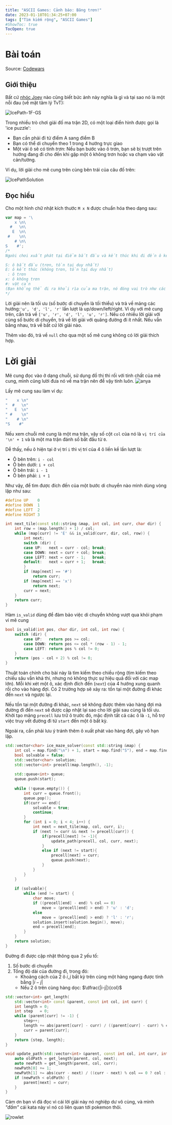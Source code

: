 ```yaml
---
title: "ASCII Games: Cảnh báo: Băng trơn!"
date: 2023-01-18T01:34:25+07:00
tags: ["Tìm kiếm rộng", "ASCII Games"]
#ShowToc: true
TocOpen: true
---
```


# Bài toán
Source: [Codewars](https://www.codewars.com/kata/58f4cc4e43251b1be6000082)

## Giới thiệu
Bất cứ [nhóc Joey](https://bulbapedia.bulbagarden.net/wiki/Joey) nào cũng biết bức ảnh này nghĩa là gì và tại sao nó là một nỗi đau (về mặt tâm lý TvT):

![IcePath-1F-GS](http://3.bp.blogspot.com/-TFD6rulw4js/VHPrlEvgiRI/AAAAAAAADh4/DVe4YHZUJBo/s1600/Ice_Path_1F_GS.png)

Trong nhiều trò chơi giải đố ma trận 2D, có một loại điển hình được gọi là 'ice puzzle':
- Bạn cần phải đi từ điểm A sang điểm B
- Bạn có thể di chuyển theo 1 trong 4 hướng trực giao
- Một vài ô sẽ có tính *trơn*: Nếu bạn bước vào ô trơn, bạn sẽ bị trượt trên hướng đang đi cho đến khi gặp một ô không trơn hoặc va chạm vào vật cản/tường.

Ví dụ, lời giải cho mê cung trên cùng bên trái của câu đố trên:

![IcePathSolution](http://pkmn.net/games/goldsilver/icepath.jpg)

## Đọc hiểu
Cho một hình chữ nhật kích thước `M x N` được chuẩn hóa theo dạng sau:
```js
var map = '\
    x \n\
  #   \n\
   E  \n\
 #    \n\
    # \n\
S    #';
/*
Người chơi xuất phát tại điểm bắt đầu và kết thúc khi đi đến ô kết thúc

S: ô bắt đầu (trơn, tồn tại duy nhất)
E: ô kết thúc (không trơn, tồn tại duy nhất)
 : ô trơn
x: ô không trơn
#: vật cản
(Bạn khổng thể đi ra khỏi rìa của ma trận, nó đóng vai trò như các bức tường của câu đố.)
*/
```
Lời giải nên là tối ưu (số bước di chuyển là tối thiểu) và trả về mảng các hướng:`'u', 'd', 'l', 'r'` lần lượt là up/down/left/right. Ví dụ với mê cung trên, cần trả về `['u', 'r', 'd', 'l', 'u', 'r']`. Nếu có nhiều lời giải với cùng số bước di chuyển, trả về lời giải với quãng đường đi ít nhất. Nếu vẫn bằng nhau, trả về bất cứ lời giải nào.

Thêm vào đó, trả về `null` cho qua một số mê cung không có lời giải thích hợp.

# Lời giải
Mê cung đọc vào ở dạng chuỗi, sử dụng đồ thị thì rối với tính chất của mê cung, mình cũng lười đưa nó về ma trận nên để vậy tính luôn. ![anya](https://emoji.discadia.com/emojis/2d2851a4-4178-42ce-a0e7-facec874849a.png)

Lấy mê cung sau làm ví dụ:
```cpp
"    x \n"
"  #   \n"
"   E  \n"
" #    \n"
"    # \n"
"S    #"
```
Nếu xem chuỗi mê cung là một ma trận, vậy số cột `col` của nó là `vị trí của '\n' + 1` và là một ma trận đánh số bắt đầu từ `0`. 

Dễ thấy, nếu ô hiện tại ở vị trí `i` thì vị trí của 4 ô liền kề lần lượt là: 
- Ô bên trên: `i - col`
- Ô bên dưới: `i + col`
- Ô bên trái: `i - 1`
- Ô bên phải: `i + 1`

Như vậy, để tìm được đích đến của một bước di chuyển nào mình dùng vòng lặp như sau:
```cpp
#define UP    0
#define DOWN  1
#define LEFT  2
#define RIGHT 3

int next_tile(const std::string &map, int col, int curr, char dir) {
    int row = (map.length() + 1) / col;
    while (map[curr] != 'E' && is_valid(curr, dir, col, row)) {
        int next;
        switch (dir) {
        case UP:   next = curr - col; break;
        case DOWN: next = curr + col; break;
        case LEFT: next = curr - 1;   break;
        default:   next = curr + 1;   break;
        }
        if (map[next] == '#')
            return curr;
        if (map[next] == 'x')
            return next;
        curr = next;
    }
    return curr;
}
```
Hàm `is_valid` dùng để đảm bảo việc di chuyển không vượt qua khỏi phạm vi mê cung
```cpp
bool is_valid(int pos, char dir, int col, int row) {
    switch (dir) {
        case UP:   return pos >= col;
        case DOWN: return pos <= col * (row - 1) - 1;
        case LEFT: return pos % col != 0;
    }
    return (pos - col + 2) % col != 0;
}
```
Thuật toán chính cho bài này là tìm kiếm theo chiều rộng (tìm kiếm theo chiều sâu vẫn khả thi, nhưng nó không thực sự hiệu quả đối với các map lớn). Mỗi khi xét một ô, xác định đích đến (`next`) của 4 hướng xung quanh rồi cho vào hàng đợi. Có 2 trường hợp sẽ xảy ra: tồn tại một đường đi khác đến `next` và ngược lại.

Nếu tồn tại một đường đi khác, `next` sẽ không được thêm vào hàng đợi mà đường đi đến `next` sẽ được cập nhật lại sao cho lời giải sau cùng là tối ưu. Khởi tạo mảng `precell` lưu trữ ô trước đó, mặc định tất cả các ô là `-1`, hỗ trợ việc truy vết đường đi từ `start` đến một ô bất kỳ.

Ngoài ra, cần phải lưu ý tránh thêm ô xuất phát vào hàng đợi, gây vô hạn lặp.
```cpp
std::vector<char> ice_maze_solver(const std::string &map) {
    int col = map.find("\n") + 1, start = map.find("S"), end = map.find("E");
    bool solvable = false;
    std::vector<char> solution;
    std::vector<int> precell(map.length(), -1);
    
    std::queue<int> queue;
    queue.push(start);
    
    while (!queue.empty()) {
        int curr = queue.front();
        queue.pop();
        if(curr == end){
            solvable = true;
            continue;
        }
        for (int i = 0; i < 4; i++) {
            int next = next_tile(map, col, curr, i);
            if (next != curr && next != precell[curr]) {
                if(precell[next] != -1){
                    update_path(precell, col, curr, next);
                }
                else if (next != start){
                    precell[next] = curr;
                    queue.push(next);
                }
            }
        }
    }
    
    if (solvable){
        while (end != start) {
            char move;
            if ((precell[end] - end) % col == 0)
                move = (precell[end] > end) ? 'u' : 'd';
            else
                move = (precell[end] > end) ? 'l' : 'r';
            solution.insert(solution.begin(), move);
            end = precell[end];
        }
    }
    return solution;
}
```
Đường đi được cập nhật thông qua 2 yếu tố:
1. Số bước di chuyển
2. Tổng độ dài của đường đi, trong đó:
   - Khoảng cách của 2 ô $i, j$ bất kỳ trên cùng một hàng ngang được tính bằng $|i-j|$
   - Nếu 2 ô trên cùng hàng dọc: $\dfrac{|i-j|}{col}$
```cpp
std::vector<int> get_length(
    std::vector<int> const &parent, const int col, int curr) {
    int length = 0;
    int step   = 0;
    while (parent[curr] != -1) {
        step++;
        length += abs(parent[curr] - curr) / ((parent[curr] - curr) % col == 0 ? col : 1);
        curr = parent[curr];
    }
    return {step, length};
}

void update_path(std::vector<int> &parent, const int col, int curr, int next) {
    auto oldPath = get_length(parent, col, next);
    auto newPath = get_length(parent, col, curr);
    newPath[0] += 1;
    newPath[1] += abs(curr - next) / ((curr - next) % col == 0 ? col : 1);
    if (newPath < oldPath) {
        parent[next] = curr;
    }
}
```
Cảm ơn bạn vì đã đọc vì cái lời giải này nó nghiệp dư vô cùng, và mình *"đấm"*  cái kata này vì nó có liên quan tới pokemon thôi.

![rowlet](https://i.imgur.com/rQaH6Q7.jpg)